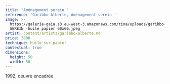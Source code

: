 ```yaml
---
title: 'Aménagement serein '
reference: 'Garibbo Alberte, Aménagement serein '
image: >-
  https://galerie-gaia.s3.eu-west-3.amazonaws.com/tina/uploads/garibbo-alberte/galerie-gaia-garibbo-alberte-AMENAGEMENT
  SEREIN -huile papier 60x60.jpeg
artist: content/artists/garibbo-alberte.md
price: 3800
technique: Huile sur papier
contextual: true
dimensions:
  height: 50
  width: 50
---
```


1992, oeuvre encadrée

